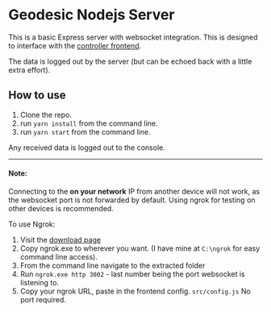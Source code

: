 # Geodesic Nodejs Server

This is a basic Express server with websocket integration. This is designed to interface with the [controller frontend](https://github.com/Bowbee/GeoNodeFrontend).

The data is logged out by the server (but can be echoed back with a little extra effort).

## How to use

1. Clone the repo.
2. run `yarn install` from the command line.
3. run `yarn start` from the command line.

Any received data is logged out to the console.

---

#### Note:

Connecting to the **on your network** IP from another device will not work, as the websocket port is not forwarded by default. Using ngrok for testing on other devices is recommended.

To use Ngrok:
1. Visit the [download page](https://ngrok.com/download)
2. Copy ngrok.exe to wherever you want. (I have mine at `C:\ngrok` for easy command line access).
3. From the command line navigate to the extracted folder
4. Run `ngrok.exe http 3002` - last number being the port websocket is listening to.
5. Copy your ngrok URL, paste in the frontend config. `src/config.js` No port required.

